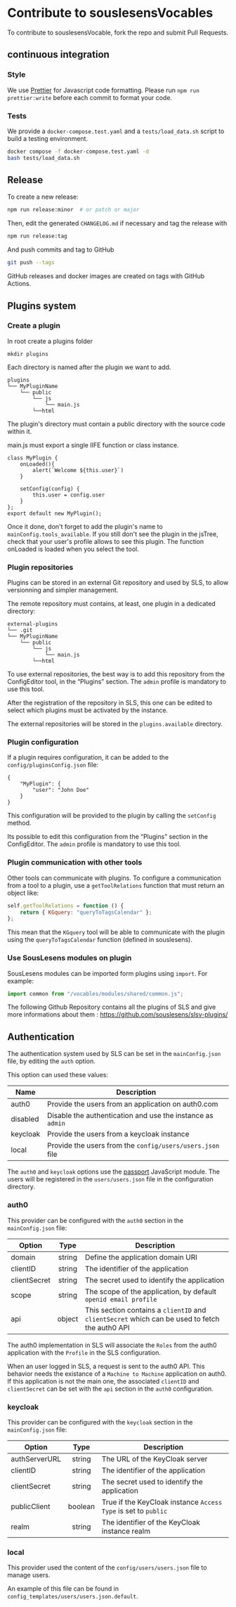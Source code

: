 # Contribute to souslesensVocables

To contribute to souslesensVocable, fork the repo and submit Pull Requests.

## continuous integration

### Style

We use [Prettier](https://prettier.io/) for Javascript code formatting. Please run
`npm run prettier:write` before each commit to format your code.

### Tests

We provide a `docker-compose.test.yaml` and a `tests/load_data.sh` script to build a testing
environment.

```bash
docker compose -f docker-compose.test.yaml -d
bash tests/load_data.sh
```

## Release

To create a new release:

```bash
npm run release:minor  # or patch or major
```

Then, edit the generated `CHANGELOG.md` if necessary and tag the release with

```bash
npm run release:tag
```

And push commits and tag to GitHub

```bash
git push --tags
```

GitHub releases and docker images are created on tags with GitHub Actions.

## Plugins system

### Create a plugin

In root create a plugins folder

`mkdir plugins`

Each directory is named after the plugin we want to add.

```
plugins
└── MyPluginName
    └── public
        └── js
            └── main.js
        └──html

```

The plugin's directory must contain a public directory with the source code within it.

main.js must export a single IIFE function or class instance.

```
class MyPlugin {
    onLoaded(){
        alert(`Welcome ${this.user}`)
    }

    setConfig(config) {
        this.user = config.user
    }
};
export default new MyPlugin();
```

Once it done, don't forget to add the plugin's name to `mainConfig.tools_available`.
If you still don't see the plugin in the jsTree, check that your user's profile allows to see this plugin.
The function onLoaded is loaded when you select the tool.

### Plugin repositories

Plugins can be stored in an external Git repository and used by SLS, to allow versionning and simpler management.

The remote repository must contains, at least, one plugin in a dedicated directory:

```
external-plugins
└── .git
└── MyPluginName
    └── public
        └── js
            └── main.js
        └──html
```

To use external repositories, the best way is to add this repository from the ConfigEditor tool, in the “Plugins” section. The `admin` profile is mandatory to use this tool.

After the registration of the repository in SLS, this one can be edited to select which plugins must be activated by the instance.

The external repositories will be stored in the `plugins.available` directory.

### Plugin configuration

If a plugin requires configuration, it can be added to the `config/pluginsConfig.json` file:

```
{
    "MyPlugin": {
        "user": "John Doe"
    }
}
```

This configuration will be provided to the plugin by calling the `setConfig` method.

Its possible to edit this configuration from the “Plugins” section in the ConfigEditor. The `admin` profile is mandatory to use this tool.

### Plugin communication with other tools

Other tools can communicate with plugins. To configure a communication from a tool to a plugin,
use a `getToolRelations` function that must return an object like:

```javascript
self.getToolRelations = function () {
    return { KGquery: "queryToTagsCalendar" };
};
```

This mean that the `KGquery` tool will be able to communicate with the plugin using the
`queryToTagsCalendar` function (defined in souslesens).

### Use SousLesens modules on plugin

SousLesens modules can be imported form plugins using `import`. For example:

```js
import common from "/vocables/modules/shared/common.js";
```

The following Github Repository contains all the plugins of SLS and give more informations about them :
https://github.com/souslesens/slsv-plugins/

## Authentication

The authentication system used by SLS can be set in the `mainConfig.json` file, by editing the `auth` option.

This option can used these values:

| Name     | Description                                                |
| -------- | ---------------------------------------------------------- |
| auth0    | Provide the users from an application on auth0.com         |
| disabled | Disable the authentication and use the instance as `admin` |
| keycloak | Provide the users from a keycloak instance                 |
| local    | Provide the users from the `config/users/users.json` file  |

The `auth0` and `keycloak` options use the [passport](https://www.passportjs.org) JavaScript module. The users will be registered in the `users/users.json` file in the configuration directory.

### auth0

This provider can be configured with the `auth0` section in the `mainConfig.json` file:

| Option       |  Type  | Description                                                                                    |
| ------------ | :----: | ---------------------------------------------------------------------------------------------- |
| domain       | string | Define the application domain URI                                                              |
| clientID     | string | The identifier of the application                                                              |
| clientSecret | string | The secret used to identify the application                                                    |
| scope        | string | The scope of the application, by default `openid email profile`                                |
| api          | object | This section contains a `clientID` and `clientSecret` which can be used to fetch the auth0 API |

The auth0 implementation in SLS will associate the `Roles` from the auth0 application with the `Profile` in the SLS configuration.

When an user logged in SLS, a request is sent to the auth0 API. This behavior needs the existance of a `Machine to Machine` application on auth0. If this application is not the main one, the associated `clientID` and `clientSecret` can be set with the `api` section in the `auth0` configuration.

### keycloak

This provider can be configured with the `keycloak` section in the `mainConfig.json` file:

| Option        |  Type   | Description                                                    |
| ------------- | :-----: | -------------------------------------------------------------- |
| authServerURL | string  | The URL of the KeyCloak server                                 |
| clientID      | string  | The identifier of the application                              |
| clientSecret  | string  | The secret used to identify the application                    |
| publicClient  | boolean | True if the KeyCloak instance `Access Type` is set to `public` |
| realm         | string  | The identifier of the KeyCloak instance realm                  |

### local

This provider used the content of the `config/users/users.json` file to manage users.

An example of this file can be found in `config_templates/users/users.json.default`.
